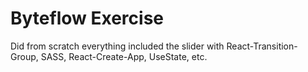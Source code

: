 # Byteflow Exercise

Did from scratch everything included the slider with React-Transition-Group, SASS, React-Create-App, UseState, etc.
